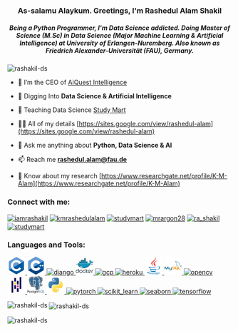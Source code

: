 <h3 align="center">As-salamu Alaykum. Greetings, I'm Rashedul Alam Shakil</h3>
<h5 align="center">Being a Python Programmer, I'm Data Science addicted. Doing Master of Science (M.Sc) in Data Science (Major Machine Learning & Artificial Intelligence) at University of Erlangen-Nuremberg. Also known as Friedrich Alexander-Universität (FAU), Germany.</h5>

<p align="left"> <img src="https://komarev.com/ghpvc/?username=rashakil-ds&label=Profile%20views&color=0e75b6&style=flat" alt="rashakil-ds" /> </p>

- 💼 I’m the CEO of [AiQuest Intelligence](https://www.aiquest.org/)

- 🌱 Digging Into **Data Science & Artificial Intelligence**

- ‍🏫 Teaching Data Science [Study Mart](https://www.youtube.com/c/studymart)

- 👨‍💻 All of my details [https://sites.google.com/view/rashedul-alam](https://sites.google.com/view/rashedul-alam)

- 💬 Ask me anything about **Python, Data Science & AI**

- 📫 Reach me **rashedul.alam@fau.de**

- 📄 Know about my research [https://www.researchgate.net/profile/K-M-Alam](https://www.researchgate.net/profile/K-M-Alam)

<h3 align="left">Connect with me:</h3>
<p align="left">
<a href="https://twitter.com/iamrashakil" target="blank"><img align="center" src="https://raw.githubusercontent.com/rahuldkjain/github-profile-readme-generator/master/src/images/icons/Social/twitter.svg" alt="iamrashakil" height="30" width="40" /></a>
<a href="https://linkedin.com/in/kmrashedulalam" target="blank"><img align="center" src="https://raw.githubusercontent.com/rahuldkjain/github-profile-readme-generator/master/src/images/icons/Social/linked-in-alt.svg" alt="kmrashedulalam" height="30" width="40" /></a>
<a href="https://kaggle.com/studymart" target="blank"><img align="center" src="https://raw.githubusercontent.com/rahuldkjain/github-profile-readme-generator/master/src/images/icons/Social/kaggle.svg" alt="studymart" height="30" width="40" /></a>
<a href="https://fb.com/mrargon28" target="blank"><img align="center" src="https://raw.githubusercontent.com/rahuldkjain/github-profile-readme-generator/master/src/images/icons/Social/facebook.svg" alt="mrargon28" height="30" width="40" /></a>
<a href="https://instagram.com/ra_shakil" target="blank"><img align="center" src="https://raw.githubusercontent.com/rahuldkjain/github-profile-readme-generator/master/src/images/icons/Social/instagram.svg" alt="ra_shakil" height="30" width="40" /></a>
<a href="https://www.youtube.com/c/studymart" target="blank"><img align="center" src="https://raw.githubusercontent.com/rahuldkjain/github-profile-readme-generator/master/src/images/icons/Social/youtube.svg" alt="studymart" height="30" width="40" /></a>
</p>

<h3 align="left">Languages and Tools:</h3>
<p align="left"> <a href="https://www.cprogramming.com/" target="_blank" rel="noreferrer"> <img src="https://raw.githubusercontent.com/devicons/devicon/master/icons/c/c-original.svg" alt="c" width="40" height="40"/> </a> <a href="https://www.w3schools.com/cpp/" target="_blank" rel="noreferrer"> <img src="https://raw.githubusercontent.com/devicons/devicon/master/icons/cplusplus/cplusplus-original.svg" alt="cplusplus" width="40" height="40"/> </a> <a href="https://www.djangoproject.com/" target="_blank" rel="noreferrer"> <img src="https://cdn.worldvectorlogo.com/logos/django.svg" alt="django" width="40" height="40"/> </a> <a href="https://www.docker.com/" target="_blank" rel="noreferrer"> <img src="https://raw.githubusercontent.com/devicons/devicon/master/icons/docker/docker-original-wordmark.svg" alt="docker" width="40" height="40"/> </a> <a href="https://cloud.google.com" target="_blank" rel="noreferrer"> <img src="https://www.vectorlogo.zone/logos/google_cloud/google_cloud-icon.svg" alt="gcp" width="40" height="40"/> </a> <a href="https://heroku.com" target="_blank" rel="noreferrer"> <img src="https://www.vectorlogo.zone/logos/heroku/heroku-icon.svg" alt="heroku" width="40" height="40"/> </a> <a href="https://www.java.com" target="_blank" rel="noreferrer"> <img src="https://raw.githubusercontent.com/devicons/devicon/master/icons/java/java-original.svg" alt="java" width="40" height="40"/> </a> <a href="https://www.mysql.com/" target="_blank" rel="noreferrer"> <img src="https://raw.githubusercontent.com/devicons/devicon/master/icons/mysql/mysql-original-wordmark.svg" alt="mysql" width="40" height="40"/> </a> <a href="https://opencv.org/" target="_blank" rel="noreferrer"> <img src="https://www.vectorlogo.zone/logos/opencv/opencv-icon.svg" alt="opencv" width="40" height="40"/> </a> <a href="https://pandas.pydata.org/" target="_blank" rel="noreferrer"> <img src="https://raw.githubusercontent.com/devicons/devicon/2ae2a900d2f041da66e950e4d48052658d850630/icons/pandas/pandas-original.svg" alt="pandas" width="40" height="40"/> </a> <a href="https://www.postgresql.org" target="_blank" rel="noreferrer"> <img src="https://raw.githubusercontent.com/devicons/devicon/master/icons/postgresql/postgresql-original-wordmark.svg" alt="postgresql" width="40" height="40"/> </a> <a href="https://www.python.org" target="_blank" rel="noreferrer"> <img src="https://raw.githubusercontent.com/devicons/devicon/master/icons/python/python-original.svg" alt="python" width="40" height="40"/> </a> <a href="https://pytorch.org/" target="_blank" rel="noreferrer"> <img src="https://www.vectorlogo.zone/logos/pytorch/pytorch-icon.svg" alt="pytorch" width="40" height="40"/> </a> <a href="https://scikit-learn.org/" target="_blank" rel="noreferrer"> <img src="https://upload.wikimedia.org/wikipedia/commons/0/05/Scikit_learn_logo_small.svg" alt="scikit_learn" width="40" height="40"/> </a> <a href="https://seaborn.pydata.org/" target="_blank" rel="noreferrer"> <img src="https://seaborn.pydata.org/_images/logo-mark-lightbg.svg" alt="seaborn" width="40" height="40"/> </a> <a href="https://www.tensorflow.org" target="_blank" rel="noreferrer"> <img src="https://www.vectorlogo.zone/logos/tensorflow/tensorflow-icon.svg" alt="tensorflow" width="40" height="40"/> </a> </p>

<p><img align="left" src="https://github-readme-stats.vercel.app/api/top-langs?username=rashakil-ds&show_icons=true&locale=en&layout=compact" alt="rashakil-ds" /></p>

<p>&nbsp;<img align="center" src="https://github-readme-stats.vercel.app/api?username=rashakil-ds&show_icons=true&locale=en" alt="rashakil-ds" /></p>

<p><img align="center" src="https://github-readme-streak-stats.herokuapp.com/?user=rashakil-ds&" alt="rashakil-ds" /></p>
